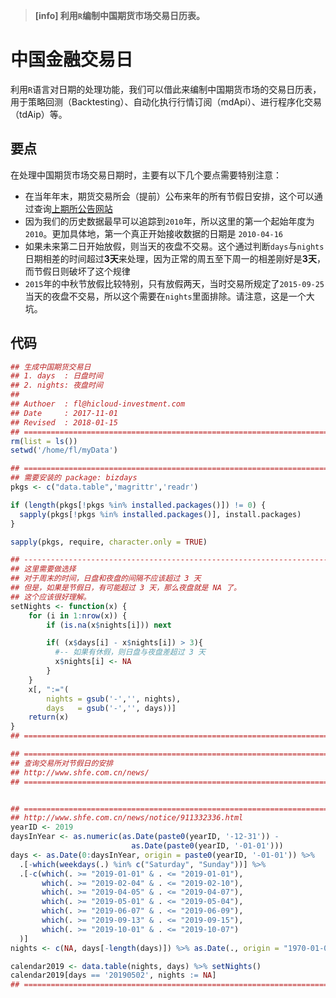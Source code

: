 > **[info] 利用`R`编制中国期货市场交易日历表。**

# 中国金融交易日

利用`R`语言对日期的处理功能，我们可以借此来编制中国期货市场的交易日历表，用于策略回测（Backtesting）、自动化执行行情订阅（mdApi）、进行程序化交易（tdAip）等。

## 要点

在处理中国期货市场交易日期时，主要有以下几个要点需要特别注意：

- 在当年年末，期货交易所会（提前）公布来年的所有节假日安排，这个可以通过查询[上期所公告网站](http://www.shfe.com.cn/news/)
- 因为我们的历史数据最早可以追踪到`2010`年，所以这里的第一个起始年度为`2010`。更加具体地，第一个真正开始接收数据的日期是 `2010-04-16`
- 如果未来第二日开始放假，则当天的夜盘不交易。这个通过判断`days`与`nights`日期相差的时间超过**3天**来处理，因为正常的周五至下周一的相差刚好是**3天**，而节假日则破坏了这个规律
- `2015`年的中秋节放假比较特别，只有放假两天，当时交易所规定了`2015-09-25`当天的夜盘不交易，所以这个需要在`nights`里面排除。请注意，这是一个大坑。

## 代码

```r
## 生成中国期货交易日
## 1. days  : 日盘时间
## 2. nights: 夜盘时间
## 
## Authoer  : fl@hicloud-investment.com
## Date     : 2017-11-01
## Revised  : 2018-01-15
## =============================================================================
rm(list = ls())
setwd('/home/fl/myData')

## =============================================================================
## 需要安装的 package: bizdays
pkgs <- c("data.table",'magrittr','readr')

if (length(pkgs[!pkgs %in% installed.packages()]) != 0) {
  sapply(pkgs[!pkgs %in% installed.packages()], install.packages)
}

sapply(pkgs, require, character.only = TRUE)

## -----------------------------------------------------------------------------
## 这里需要做选择
## 对于周末的时间，日盘和夜盘的间隔不应该超过 3 天
## 但是，如果是节假日，有可能超过 3 天，那么夜盘就是 NA 了。
## 这个应该很好理解。
setNights <- function(x) {
    for (i in 1:nrow(x)) {
        if (is.na(x$nights[i])) next

        if( (x$days[i] - x$nights[i]) > 3){
          #-- 如果有休假，则日盘与夜盘差超过 3 天
          x$nights[i] <- NA
        }
    }
    x[, ":="(
        nights = gsub('-','', nights),
        days   = gsub('-','', days))]
    return(x)
}
## =============================================================================

## =============================================================================
## 查询交易所对节假日的安排
## http://www.shfe.com.cn/news/
## =============================================================================


## =============================================================================
## http://www.shfe.com.cn/news/notice/911332336.html
yearID <- 2019
daysInYear <- as.numeric(as.Date(paste0(yearID, '-12-31')) -
                           as.Date(paste0(yearID, '-01-01')))
days <- as.Date(0:daysInYear, origin = paste0(yearID, '-01-01')) %>%
  .[-which(weekdays(.) %in% c("Saturday", "Sunday"))] %>%
  .[-c(which(. >= "2019-01-01" & . <= "2019-01-01"),
       which(. >= "2019-02-04" & . <= "2019-02-10"),
       which(. >= "2019-04-05" & . <= "2019-04-07"),
       which(. >= "2019-05-01" & . <= "2019-05-04"),
       which(. >= "2019-06-07" & . <= "2019-06-09"),
       which(. >= "2019-09-13" & . <= "2019-09-15"),
       which(. >= "2019-10-01" & . <= "2019-10-07")
  )]
nights <- c(NA, days[-length(days)]) %>% as.Date(., origin = "1970-01-01")

calendar2019 <- data.table(nights, days) %>% setNights()
calendar2019[days == '20190502', nights := NA]
## =============================================================================
```
